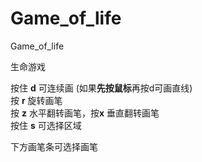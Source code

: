 # Game_of_life
Game_of_life

生命游戏


按住 <b>d</b> 可连续画 (如果<b class="point">先按鼠标</b>再按d可画直线)<br>
按 <b>r</b> 旋转画笔 <br>
按 <b>z</b> 水平翻转画笔，按<b class="point">x</b> 垂直翻转画笔 <br>
按住 <b>s</b> 可选择区域<br>

下方画笔条可选择画笔
